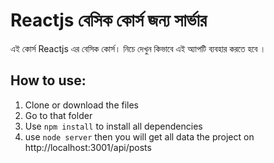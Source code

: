 # Reactjs বেসিক কোর্স জন্য সার্ভার

এই কোর্স Reactjs এর বেসিক কোর্স। নিচে দেখুন কিভাবে এই অ্যাপটি ব্যবহার করতে হবে ।

## How to use:
  1. Clone or download the files
  2. Go to that folder
  3. Use `npm install` to install all dependencies
  4. use `node server` then you will get all data the project on http://localhost:3001/api/posts
